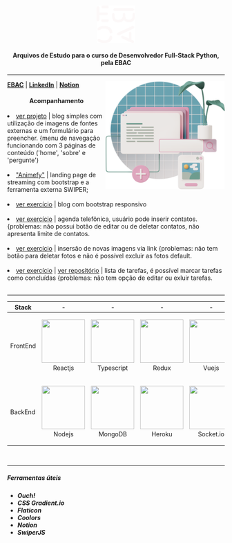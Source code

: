 <div align="center">
  <img align="center" width="90px" src="https://github.com/karolinadornelas/curso-ebac-fullstack/blob/main/assets/ebac.png">
  <h4>Arquivos de Estudo para o curso de Desenvolvedor Full-Stack Python, pela EBAC<h4>
</div>

<hr>
    
<img
     align="right"
     height="250"
     src="https://github.com/karolinadornelas/curso-ebac-fullstack/blob/main/assets/3d-casual-life-article-review.png">
    
[**EBAC**](https://ebaconline.com.br/) |
[**LinkedIn**](https://www.linkedin.com/in/karolina-dornelas-b6aa29239/) |
[**Notion**](https://tide-syringa-264.notion.site/EBAC-229fe7e470a94920934ffa7f59f0a896)
<p align="center">
          <h4 align="center">Acompanhamento</h4> 
      
  <li><a href="https://receitinha-eight.vercel.app/">ver projeto</a> | blog simples com utilização de imagens de fontes externas e um formulário para preencher. {menu de navegação funcionando com 3 páginas de conteúdo ('home', 'sobre' e 'pergunte') </li><br>

  <li><a href="https://tarefa-streaming-amfy.vercel.app/index.html">"Animefy"</a> | landing page de streaming com bootstrap e a ferramenta externa SWIPER; </li><br>
        
  <li><a href="https://btsrp-adv.vercel.app/">ver exercício</a> | blog com bootstrap responsivo</li> <br>
        
  <li><a href="https://agenda-ivory.vercel.app/">ver exercício</a> | agenda telefônica, usuário pode inserir contatos.  {problemas: não possui botão de editar ou de deletar contatos, não apresenta limite de contatos. </li><br>
        
  <li><a href="https://galeria-fawn.vercel.app/">ver exercício</a> | insersão de novas imagens via link {problemas: não tem botão para deletar fotos e não é possível excluir as fotos default.</li> <br>
        
  <li><a href="https://lista-de-tarefas-lime.vercel.app/">ver exercício</a> | <a href="https://github.com/karolinadornelas/lista-de-tarefas">ver repositório</a> | lista de tarefas, é possível marcar tarefas como concluídas {problemas: não tem opção de editar ou exluir tarefas. </li>
        
  <br>
  <hr>
    


| Stack    | -                                                                                                  | -                                                                                                 | -                                                                                                | -                                                                                                                | -                                                                                                   |
| -------- | -------------------------------------------------------------------------------------------------- | ------------------------------------------------------------------------------------------------- | ------------------------------------------------------------------------------------------------ | ---------------------------------------------------------------------------------------------------------------- | --------------------------------------------------------------------------------------------------- |
| FrontEnd | <p align="center"><img src="https://cdn.jsdelivr.net/gh/devicons/devicon/icons/react/react-original.svg" width="100" height="100"> <br/>Reactjs</p> | <p align="center"><img src="https://cdn.jsdelivr.net/gh/devicons/devicon/icons/typescript/typescript-original.svg" width="100" height="100"> <br />Typescript</p>  | <p align="center"><img src="https://cdn.jsdelivr.net/gh/devicons/devicon/icons/redux/redux-original.svg" width="100" height="100"> <br />Redux</p>   | <p align="center"><img src="https://cdn.jsdelivr.net/gh/devicons/devicon/icons/vuejs/vuejs-original.svg" width="100" height="100"> <br />Vuejs</p> | <p align="center"><img src="./assets/js.png" width="100" height="100"> <br />JavaScript</p>
| BackEnd  | <p align="center"><img src="https://cdn.jsdelivr.net/gh/devicons/devicon/icons/nodejs/nodejs-plain.svg" width="100" height="100"> <br />Nodejs</p>   | <p align="center"><img src="https://cdn.jsdelivr.net/gh/devicons/devicon/icons/mongodb/mongodb-plain.svg" width="100" height="100"> <br />MongoDB</p> | <p align="center"><img src="https://cdn.jsdelivr.net/gh/devicons/devicon/icons/heroku/heroku-original.svg" width="100" height="100"> <br/>Heroku</p> | <p align="center"><img src="https://cdn.jsdelivr.net/gh/devicons/devicon/icons/socketio/socketio-original.svg" width="100" height="100"> <br />Socket.io</p>               | <p align="center"><img src="https://cdn.jsdelivr.net/gh/devicons/devicon/icons/python/python-original.svg" width="100" height="100"> <br />Python</p>
  <br>
    <hr>
    <h5>Ferramentas úteis<h5>
  <ul>
  <li>Ouch!</li>
  <li>CSS Gradient.io</li>
  <li>Flaticon</li>
  <li>Coolors</li>
  <li>Notion</li>
  <li>SwiperJS</li>
  </ul>

  
  
